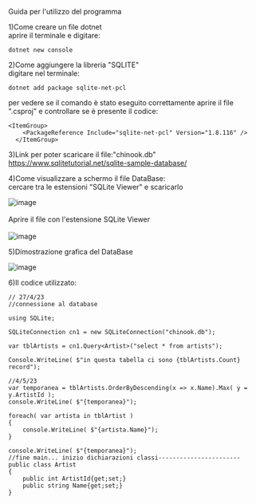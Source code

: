 Guida per l'utilizzo del programma

1)Come creare un file dotnet<br />
  aprire il terminale e digitare:<br />
```
dotnet new console
```
2)Come aggiungere la libreria "SQLITE"<br />
digitare nel terminale:
```
dotnet add package sqlite-net-pcl
``` 
per vedere se il comando è stato eseguito correttamente aprire il file ".csproj" e controllare se è presente il codice:
```
<ItemGroup>
    <PackageReference Include="sqlite-net-pcl" Version="1.8.116" />
  </ItemGroup>
```
3)Link per poter scaricare il file:"chinook.db"<br />
  https://www.sqlitetutorial.net/sqlite-sample-database/

4)Come visualizzare a schermo il file DataBase:<br />
  cercare tra le estensioni "SQLite Viewer" e scaricarlo<br />

![image](https://user-images.githubusercontent.com/116790994/236402712-b6be1f6b-2eb5-40e6-915c-8c5ccf16b5c5.png)<br />
  <br />
  Aprire il file con l'estensione SQLite Viewer <br />
  <br />
 ![image](https://github.com/Davycaps/LINQDb/assets/116790994/45d76c37-d327-42c5-873a-7d66f4193b0f)

5)Dimostrazione grafica del DataBase<br />

![image](https://github.com/Davycaps/LINQDb/assets/116790994/0eb34097-3f09-43e4-b29a-ec1866ed1ca2)


6)Il codice utilizzato:
```
﻿// 27/4/23
//connessione al database

using SQLite;

SQLiteConnection cn1 = new SQLiteConnection("chinook.db");

var tblArtists = cn1.Query<Artist>("select * from artists");

Console.WriteLine( $"in questa tabella ci sono {tblArtists.Count} record");

//4/5/23
var temporanea = tblArtists.OrderByDescending(x => x.Name).Max( y = y.ArtistId );
console.WriteLine( $"{temporanea}");

foreach( var artista in tblArtist )
{
    console.WriteLine( $"{artista.Name}");
}

console.WriteLine( $"{temporanea}");
//fine main... inizio dichiarazioni classi-----------------------
public class Artist
{
    public int ArtistId{get;set;}
    public string Name{get;set;}
}
```

